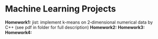 # Machine Learning Projects 
**Homework1:**  jist: implement k-means on 2‐dimensional numerical data by C++ (see pdf in folder for full description)
**Homework2:** 
**Homework3:** 
**Homework4:** 
